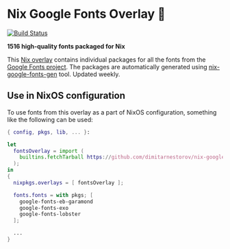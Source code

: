 # Nix Google Fonts Overlay 🎁

[![Build Status](https://travis-ci.org/dimitarnestorov/nix-google-fonts-overlay.svg?branch=master)](https://travis-ci.org/dimitarnestorov/nix-google-fonts-overlay)

**1516 high-quality fonts packaged for Nix**

This [Nix overlay](https://nixos.org) contains individual packages for all the
fonts from the [Google Fonts project](https://github.com/google/fonts). The
packages are automatically generated using
[nix-google-fonts-gen](https://github.com/dimitarnestorov/nix-google-fonts-gen) tool.
Updated weekly.

## Use in NixOS configuration

To use fonts from this overlay as a part of NixOS configuration, something like
the following can be used:

```nix
{ config, pkgs, lib, ... }:

let
  fontsOverlay = import (
    builtins.fetchTarball https://github.com/dimitarnestorov/nix-google-fonts-overlay/archive/master.tar.gz
  );
in
{
  nixpkgs.overlays = [ fontsOverlay ];

  fonts.fonts = with pkgs; [
    google-fonts-eb-garamond
    google-fonts-exo
    google-fonts-lobster
  ];

  ...
}
```
